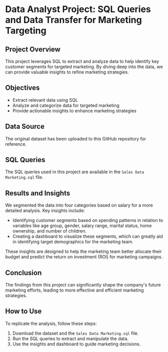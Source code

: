 # Data Analyst Project: SQL Queries and Data Transfer for Marketing Targeting

## Project Overview
This project leverages SQL to extract and analyze data to help identify key customer segments for targeted marketing. By diving deep into the data, we can provide valuable insights to refine marketing strategies.

## Objectives
- Extract relevant data using SQL
- Analyze and categorize data for targeted marketing
- Provide actionable insights to enhance marketing strategies

## Data Source
The original dataset has been uploaded to this GitHub repository for reference.

## SQL Queries
The SQL queries used in this project are available in the `Sales Data Marketing.sql` file.

## Results and Insights
We segmented the data into four categories based on salary for a more detailed analysis. Key insights include:
- Identifying customer segments based on spending patterns in relation to variables like age group, gender, salary range, marital status, home ownership, and number of children.
- Creating a dashboard to visualize these segments, which can greatly aid in identifying target demographics for the marketing team.

These insights are designed to help the marketing team better allocate their budget and predict the return on investment (ROI) for marketing campaigns.

## Conclusion
The findings from this project can significantly shape the company's future marketing efforts, leading to more effective and efficient marketing strategies.

## How to Use
To replicate the analysis, follow these steps:
1. Download the dataset and the `Sales Data Marketing.sql` file.
2. Run the SQL queries to extract and manipulate the data.
3. Use the insights and dashboard to guide marketing decisions.
